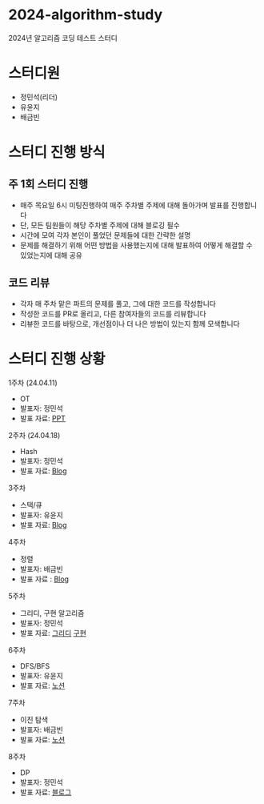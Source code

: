 # 2024-algorithm-study
2024년 알고리즘 코딩 테스트 스터디


# 스터디원

- 정민석(리더)
- 유윤지
- 배금빈

# 스터디 진행 방식

## 주 1회 스터디 진행
- 매주 목요일 6시 미팅진행하여 매주 주차별 주제에 대해 돌아가며 발표를 진행합니다
- 단, 모든 팀원들이 해당 주차별 주제에 대해 블로깅 필수
- 시간에 모여 각자 본인이 풀었던 문제들에 대한 간략한 설명
- 문제를 해결하기 위해 어떤 방법을 사용했는지에 대해 발표하여 어떻게 해결할 수 있었는지에 대해 공유

## 코드 리뷰
- 각자 매 주차 맡은 파트의 문제를 풀고, 그에 대한 코드를 작성합니다
- 작성한 코드를 PR로 올리고, 다른 참여자들의 코드를 리뷰합니다
- 리뷰한 코드를 바탕으로, 개선점이나 더 나은 방법이 있는지 함께 모색합니다


# 스터디 진행 상황

1주차 (24.04.11)
- OT
- 발표자: 정민석
- 발표 자료: [PPT](https://docs.google.com/presentation/d/17yL7FTwZjjbk3ue7Topx5HOJeMB0qJd3_p2BgtbkbL8/edit?usp=sharing)

2주차 (24.04.18)
- Hash
- 발표자: 정민석
- 발표 자료: [Blog](https://minseok-study.tistory.com/entry/Hash-1)

3주차 
- 스택/큐
- 발표자: 유윤지
- 발표 자료: [Blog](https://ll-llwhkr.tistory.com/32)

4주차
- 정렬
- 발표자: 배금빈
- 발표 자료 : [Blog](https://blog.naver.com/binny1204/223433995305)

5주차
- 그리디, 구현 알고리즘
- 발표자: 정민석
- 발표 자료: [그리디](https://minseok-study.tistory.com/entry/%EA%B7%B8%EB%A6%AC%EB%94%94-%EA%B5%AC%ED%98%84-%EC%95%8C%EA%B3%A0%EB%A6%AC%EC%A6%98) [구현](https://minseok-study.tistory.com/entry/%EA%B5%AC%ED%98%84-%EC%95%8C%EA%B3%A0%EB%A6%AC%EC%A6%98)

6주차
- DFS/BFS
- 발표자: 유윤지
- 발표 자료: [노션](https://seed-spike-d61.notion.site/DFS-BFS-ed468c027e514e4d9d6dcd03272d1037?pvs=4)

7주차
- 이진 탐색
- 발표자: 배금빈
- 발표 자료: [노션](https://geumbin1204.notion.site/5-d53abebac50c4be2824149d7896cdc8d)

8주차
- DP
- 발표자: 정민석
- 발표 자료: [블로그](https://minseok-study.tistory.com/entry/DP-%EC%95%8C%EA%B3%A0%EB%A6%AC%EC%A6%98#%EB%A9%94%EB%AA%A8%EC%9D%B4%EC%A0%9C%EC%9D%B4%EC%85%98%20(Memoization)-1)



